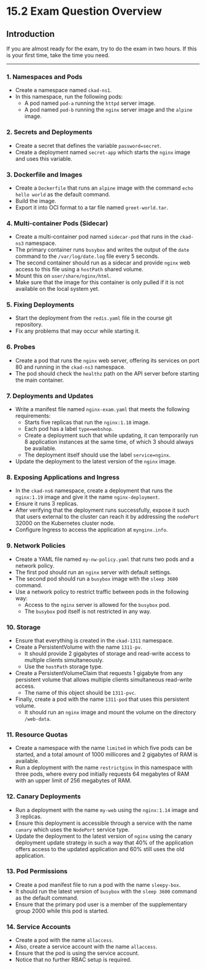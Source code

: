 # 15.2 Exam Question Overview

## Introduction

If you are almost ready for the exam, try to do the exam in two hours. If this is your first time, take the time you need.

--- 

### 1. Namespaces and Pods

*   Create a namespace named `ckad-ns1`.
*   In this namespace, run the following pods:
    *   A pod named `pod-a` running the `httpd` server image.
    *   A pod named `pod-b` running the `nginx` server image and the `alpine` image.

### 2. Secrets and Deployments

*   Create a secret that defines the variable `password=secret`.
*   Create a deployment named `secret-app` which starts the `nginx` image and uses this variable.

### 3. Dockerfile and Images

*   Create a `Dockerfile` that runs an `alpine` image with the command `echo hello world` as the default command.
*   Build the image.
*   Export it into OCI format to a tar file named `greet-world.tar`.

### 4. Multi-container Pods (Sidecar)

*   Create a multi-container pod named `sidecar-pod` that runs in the `ckad-ns3` namespace.
*   The primary container runs `busybox` and writes the output of the `date` command to the `/var/log/date.log` file every 5 seconds.
*   The second container should run as a sidecar and provide `nginx` web access to this file using a `hostPath` shared volume.
*   Mount this on `user/share/nginx/html`.
*   Make sure that the image for this container is only pulled if it is not available on the local system yet.

### 5. Fixing Deployments

*   Start the deployment from the `redis.yaml` file in the course git repository.
*   Fix any problems that may occur while starting it.

### 6. Probes

*   Create a pod that runs the `nginx` web server, offering its services on port 80 and running in the `ckad-ns3` namespace.
*   The pod should check the `healthz` path on the API server before starting the main container.

### 7. Deployments and Updates

*   Write a manifest file named `nginx-exam.yaml` that meets the following requirements:
    *   Starts five replicas that run the `nginx:1.18` image.
    *   Each pod has a label `type=webshop`.
    *   Create a deployment such that while updating, it can temporarily run 8 application instances at the same time, of which 3 should always be available.
    *   The deployment itself should use the label `service=nginx`.
*   Update the deployment to the latest version of the `nginx` image.

### 8. Exposing Applications and Ingress

*   In the `ckad-ns6` namespace, create a deployment that runs the `nginx:1.19` image and give it the name `nginx-deployment`.
*   Ensure it runs 3 replicas.
*   After verifying that the deployment runs successfully, expose it such that users external to the cluster can reach it by addressing the `nodePort` 32000 on the Kubernetes cluster node.
*   Configure Ingress to access the application at `mynginx.info`.

### 9. Network Policies

*   Create a YAML file named `my-nw-policy.yaml` that runs two pods and a network policy.
*   The first pod should run an `nginx` server with default settings.
*   The second pod should run a `busybox` image with the `sleep 3600` command.
*   Use a network policy to restrict traffic between pods in the following way:
    *   Access to the `nginx` server is allowed for the `busybox` pod.
    *   The `busybox` pod itself is not restricted in any way.

### 10. Storage

*   Ensure that everything is created in the `ckad-1311` namespace.
*   Create a PersistentVolume with the name `1311-pv`.
    *   It should provide 2 gigabytes of storage and read-write access to multiple clients simultaneously.
    *   Use the `hostPath` storage type.
*   Create a PersistentVolumeClaim that requests 1 gigabyte from any persistent volume that allows multiple clients simultaneous read-write access.
    *   The name of this object should be `1311-pvc`.
*   Finally, create a pod with the name `1311-pod` that uses this persistent volume.
    *   It should run an `nginx` image and mount the volume on the directory `/web-data`.

### 11. Resource Quotas

*   Create a namespace with the name `limited` in which five pods can be started, and a total amount of 1000 millicores and 2 gigabytes of RAM is available.
*   Run a deployment with the name `restrictginx` in this namespace with three pods, where every pod initially requests 64 megabytes of RAM with an upper limit of 256 megabytes of RAM.

### 12. Canary Deployments

*   Run a deployment with the name `my-web` using the `nginx:1.14` image and 3 replicas.
*   Ensure this deployment is accessible through a service with the name `canary` which uses the `NodePort` service type.
*   Update the deployment to the latest version of `nginx` using the canary deployment update strategy in such a way that 40% of the application offers access to the updated application and 60% still uses the old application.

### 13. Pod Permissions

*   Create a pod manifest file to run a pod with the name `sleepy-box`.
*   It should run the latest version of `busybox` with the `sleep 3600` command as the default command.
*   Ensure that the primary pod user is a member of the supplementary group 2000 while this pod is started.

### 14. Service Accounts

*   Create a pod with the name `allaccess`.
*   Also, create a service account with the name `allaccess`.
*   Ensure that the pod is using the service account.
*   Notice that no further RBAC setup is required.
